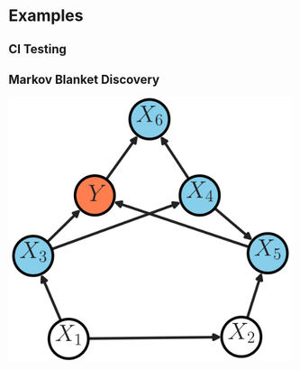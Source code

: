 # Examples

## CI Testing


## Markov Blanket Discovery
![Ground Truth Structure](../assets/dag_example.png)
